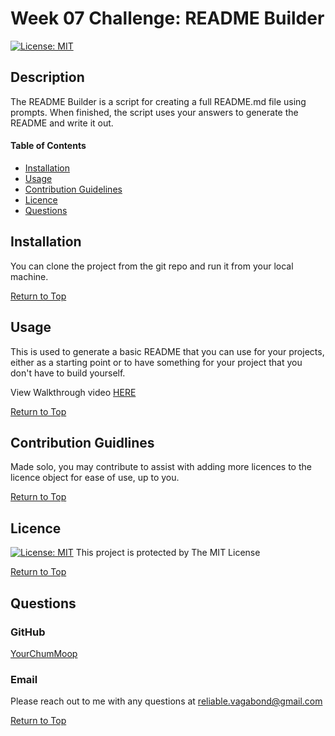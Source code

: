 # Week 07 Challenge: README Builder

[![License: MIT](https://img.shields.io/badge/License-MIT-yellow.svg)](https://opensource.org/licenses/MIT)

## Description
The README Builder is a script for creating a full README.md file using prompts. When finished, the script uses your answers to generate the README and  write it out.

#### Table of Contents
* [Installation](#installation)
* [Usage](#usage)
* [Contribution Guidelines](#contribution-guidlines)
* [Licence](#licence)
* [Questions](#questions)


## Installation

You can clone the project from the git repo and run it from your local machine.

[Return to Top](#week-07-challenge:-readme-builder)

## Usage

This is used to generate a basic README that you can use for your projects, either as a starting point or to have something for your project that you don't have to build yourself.

View Walkthrough video [HERE](https://drive.google.com/file/d/1TfwwPZZ-dcBUuQwlrYDAk0BWd2j5qANm/view?usp=sharing)

[Return to Top](#week-07-challenge:-readme-builder)

## Contribution Guidlines

Made solo, you may contribute to assist with adding more licences to the licence object for ease of use, up to you.

[Return to Top](#week-07-challenge:-readme-builder)


## Licence

[![License: MIT](https://img.shields.io/badge/License-MIT-yellow.svg)](https://opensource.org/licenses/MIT)
This project is protected by The MIT License

[Return to Top](#week-07-challenge:-readme-builder)

## Questions

### GitHub
[YourChumMoop](https://github.com/YourChumMoop)
### Email
Please reach out to me with any questions at reliable.vagabond@gmail.com

[Return to Top](#week-07-challenge:-readme-builder)

    
